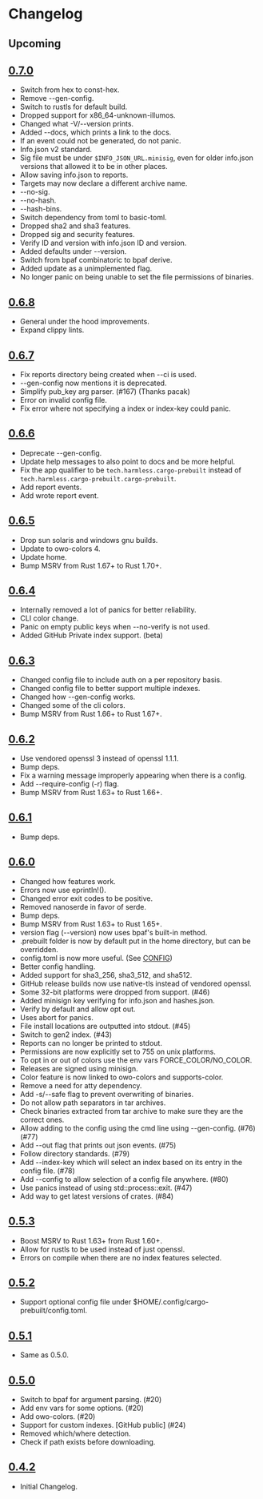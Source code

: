 # Changelog

## Upcoming

## [0.7.0](https://github.com/cargo-prebuilt/cargo-prebuilt/releases/tag/v0.7.0)

- Switch from hex to const-hex.
- Remove --gen-config.
- Switch to rustls for default build.
- Dropped support for x86_64-unknown-illumos.
- Changed what -V/--version prints.
- Added --docs, which prints a link to the docs.
- If an event could not be generated, do not panic.
- Info.json v2 standard.
- Sig file must be under `$INFO_JSON_URL.minisig`, even for older
  info.json versions that allowed it to be in other places.
- Allow saving info.json to reports.
- Targets may now declare a different archive name.
- --no-sig.
- --no-hash.
- --hash-bins.
- Switch dependency from toml to basic-toml.
- Dropped sha2 and sha3 features.
- Dropped sig and security features.
- Verify ID and version with info.json ID and version.
- Added defaults under --version.
- Switch from bpaf combinatoric to bpaf derive.
- Added update as a unimplemented flag.
- No longer panic on being unable to set the file permissions of binaries.

## [0.6.8](https://github.com/cargo-prebuilt/cargo-prebuilt/releases/tag/v0.6.8)

- General under the hood improvements.
- Expand clippy lints.

## [0.6.7](https://github.com/cargo-prebuilt/cargo-prebuilt/releases/tag/v0.6.7)

- Fix reports directory being created when --ci is used.
- --gen-config now mentions it is deprecated.
- Simplify pub_key arg parser. (#167) (Thanks pacak)
- Error on invalid config file.
- Fix error where not specifying a index or index-key could panic.

## [0.6.6](https://github.com/cargo-prebuilt/cargo-prebuilt/releases/tag/v0.6.6)

- Deprecate --gen-config.
- Update help messages to also point to docs and be more helpful.
- Fix the app qualifier to be `tech.harmless.cargo-prebuilt` instead of `tech.harmless.cargo-prebuilt.cargo-prebuilt`.
- Add report events.
- Add wrote report event.

## [0.6.5](https://github.com/cargo-prebuilt/cargo-prebuilt/releases/tag/v0.6.5)

- Drop sun solaris and windows gnu builds.
- Update to owo-colors 4.
- Update home.
- Bump MSRV from Rust 1.67+ to Rust 1.70+.

## [0.6.4](https://github.com/cargo-prebuilt/cargo-prebuilt/releases/tag/v0.6.4)

- Internally removed a lot of panics for better reliability.
- CLI color change.
- Panic on empty public keys when --no-verify is not used.
- Added GitHub Private index support. (beta)

## [0.6.3](https://github.com/cargo-prebuilt/cargo-prebuilt/releases/tag/v0.6.3)

- Changed config file to include auth on a per repository basis.
- Changed config file to better support multiple indexes.
- Changed how --gen-config works.
- Changed some of the cli colors.
- Bump MSRV from Rust 1.66+ to Rust 1.67+.

## [0.6.2](https://github.com/cargo-prebuilt/cargo-prebuilt/releases/tag/v0.6.2)

- Use vendored openssl 3 instead of openssl 1.1.1.
- Bump deps.
- Fix a warning message improperly appearing when there is a config.
- Add --require-config (-r) flag.
- Bump MSRV from Rust 1.63+ to Rust 1.66+.

## [0.6.1](https://github.com/cargo-prebuilt/cargo-prebuilt/releases/tag/v0.6.1)

- Bump deps.

## [0.6.0](https://github.com/cargo-prebuilt/cargo-prebuilt/releases/tag/v0.6.0)

- Changed how features work.
- Errors now use eprintln!().
- Changed error exit codes to be positive.
- Removed nanoserde in favor of serde.
- Bump deps.
- Bump MSRV from Rust 1.63+ to Rust 1.65+.
- version flag (--version) now uses bpaf's built-in method.
- .prebuilt folder is now by default put in the home directory, but can be overridden.
- config.toml is now more useful. (See [CONFIG](CONFIG.md))
- Better config handling.
- Added support for sha3_256, sha3_512, and sha512.
- GitHub release builds now use native-tls instead of vendored openssl.
- Some 32-bit platforms were dropped from support. (#46)
- Added minisign key verifying for info.json and hashes.json.
- Verify by default and allow opt out.
- Uses abort for panics.
- File install locations are outputted into stdout. (#45)
- Switch to gen2 index. (#43)
- Reports can no longer be printed to stdout.
- Permissions are now explicitly set to 755 on unix platforms.
- To opt in or out of colors use the env vars FORCE_COLOR/NO_COLOR.
- Releases are signed using minisign.
- Color feature is now linked to owo-colors and supports-color.
- Remove a need for atty dependency.
- Add -s/--safe flag to prevent overwriting of binaries.
- Do not allow path separators in tar archives.
- Check binaries extracted from tar archive to make sure they are the correct ones.
- Allow adding to the config using the cmd line using --gen-config. (#76) (#77)
- Add --out flag that prints out json events. (#75)
- Follow directory standards. (#79)
- Add --index-key which will select an index based on its entry in the config file.
  (#78)
- Add --config to allow selection of a config file anywhere. (#80)
- Use panics instead of using std::process::exit. (#47)
- Add way to get latest versions of crates. (#84)

## [0.5.3](https://github.com/cargo-prebuilt/cargo-prebuilt/releases/tag/v0.5.3)

- Boost MSRV to Rust 1.63+ from Rust 1.60+.
- Allow for rustls to be used instead of just openssl.
- Errors on compile when there are no index features selected.

## [0.5.2](https://github.com/cargo-prebuilt/cargo-prebuilt/releases/tag/v0.5.2)

- Support optional config file under $HOME/.config/cargo-prebuilt/config.toml.

## [0.5.1](https://github.com/cargo-prebuilt/cargo-prebuilt/releases/tag/v0.5.1)

- Same as 0.5.0.

## [0.5.0](https://github.com/cargo-prebuilt/cargo-prebuilt/releases/tag/v0.5.0)

- Switch to bpaf for argument parsing. (#20)
- Add env vars for some options. (#20)
- Add owo-colors. (#20)
- Support for custom indexes. [GitHub public] (#24)
- Removed which/where detection.
- Check if path exists before downloading.

## [0.4.2](https://github.com/cargo-prebuilt/cargo-prebuilt/releases/tag/v0.4.2)

- Initial Changelog.
